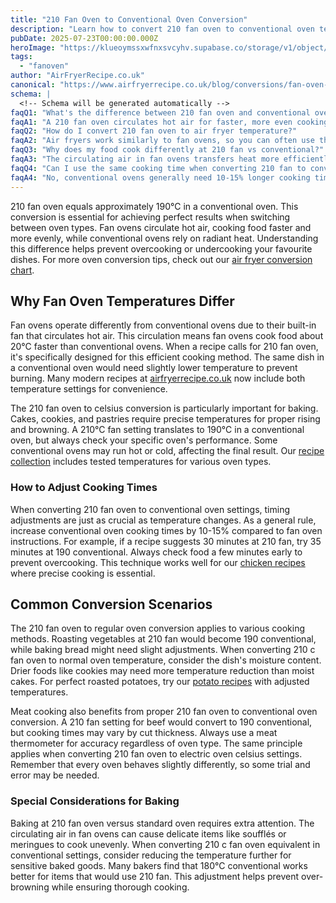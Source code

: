 ```yaml
---
title: "210 Fan Oven to Conventional Oven Conversion"
description: "Learn how to convert 210 fan oven to conventional oven temperatures for perfect baking results every time with our simple guide."
pubDate: 2025-07-23T00:00:00.000Z
heroImage: "https://klueoymssxwfnxsvcyhv.supabase.co/storage/v1/object/public/Shmucket/210-fan-oven-to-conventional-oven-conversion.png"
tags:
  - "fanoven"
author: "AirFryerRecipe.co.uk"
canonical: "https://www.airfryerrecipe.co.uk/blog/conversions/fan-oven-to-conventional-oven/210-fan-oven-to-conventional-oven-conversion"
schema: |
  <!-- Schema will be generated automatically -->
faqQ1: "What's the difference between 210 fan oven and conventional oven?"
faqA1: "A 210 fan oven circulates hot air for faster, more even cooking, while a conventional oven uses radiant heat. Fan ovens typically cook about 20°C hotter, so 210 fan equals approximately 190°C in a conventional oven."
faqQ2: "How do I convert 210 fan oven to air fryer temperature?"
faqA2: "Air fryers work similarly to fan ovens, so you can often use the same temperature. However, since air fryers are more efficient, you might reduce 210 fan to 200°C in the air fryer and check food earlier."
faqQ3: "Why does my food cook differently at 210 fan vs conventional?"
faqA3: "The circulating air in fan ovens transfers heat more efficiently, cooking food faster and more evenly. Conventional ovens have hotter and cooler spots, which can lead to uneven cooking at the same nominal temperature."
faqQ4: "Can I use the same cooking time when converting 210 fan to conventional?"
faqA4: "No, conventional ovens generally need 10-15% longer cooking times than fan ovens. If a recipe calls for 30 minutes at 210 fan, try 35 minutes at 190 conventional, but always check for doneness early."
---
```

<p>210 fan oven equals approximately 190°C in a conventional oven. This conversion is essential for achieving perfect results when switching between oven types. Fan ovens circulate hot air, cooking food faster and more evenly, while conventional ovens rely on radiant heat. Understanding this difference helps prevent overcooking or undercooking your favourite dishes. For more oven conversion tips, check out our <a href=https://www.airfryerrecipe.co.uk/air-fryer-conversion-chart>air fryer conversion chart</a>.</p>

<h2>Why Fan Oven Temperatures Differ</h2>
<p>Fan ovens operate differently from conventional ovens due to their built-in fan that circulates hot air. This circulation means fan ovens cook food about 20°C faster than conventional ovens. When a recipe calls for 210 fan oven, it's specifically designed for this efficient cooking method. The same dish in a conventional oven would need slightly lower temperature to prevent burning. Many modern recipes at <a href=https://www.airfryerrecipe.co.uk>airfryerrecipe.co.uk</a> now include both temperature settings for convenience.</p>

<p>The 210 fan oven to celsius conversion is particularly important for baking. Cakes, cookies, and pastries require precise temperatures for proper rising and browning. A 210°C fan setting translates to 190°C in a conventional oven, but always check your specific oven's performance. Some conventional ovens may run hot or cold, affecting the final result. Our <a href=https://www.airfryerrecipe.co.uk/recipes>recipe collection</a> includes tested temperatures for various oven types.</p>

<h3>How to Adjust Cooking Times</h3>
<p>When converting 210 fan oven to conventional oven settings, timing adjustments are just as crucial as temperature changes. As a general rule, increase conventional oven cooking times by 10-15% compared to fan oven instructions. For example, if a recipe suggests 30 minutes at 210 fan, try 35 minutes at 190 conventional. Always check food a few minutes early to prevent overcooking. This technique works well for our <a href=https://www.airfryerrecipe.co.uk/recipe-category/chicken>chicken recipes</a> where precise cooking is essential.</p>

<h2>Common Conversion Scenarios</h2>
<p>The 210 fan oven to regular oven conversion applies to various cooking methods. Roasting vegetables at 210 fan would become 190 conventional, while baking bread might need slight adjustments. When converting 210 c fan oven to normal oven temperature, consider the dish's moisture content. Drier foods like cookies may need more temperature reduction than moist cakes. For perfect roasted potatoes, try our <a href=https://www.airfryerrecipe.co.uk/recipe-category/potatoes>potato recipes</a> with adjusted temperatures.</p>

<p>Meat cooking also benefits from proper 210 fan oven to conventional oven conversion. A 210 fan setting for beef would convert to 190 conventional, but cooking times may vary by cut thickness. Always use a meat thermometer for accuracy regardless of oven type. The same principle applies when converting 210 fan oven to electric oven celsius settings. Remember that every oven behaves slightly differently, so some trial and error may be needed.</p>

<h3>Special Considerations for Baking</h3>
<p>Baking at 210 fan oven versus standard oven requires extra attention. The circulating air in fan ovens can cause delicate items like soufflés or meringues to cook unevenly. When converting 210 c fan oven equivalent in conventional settings, consider reducing the temperature further for sensitive baked goods. Many bakers find that 180°C conventional works better for items that would use 210 fan. This adjustment helps prevent over-browning while ensuring thorough cooking.</p>
